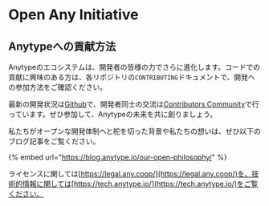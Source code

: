 # Open Any Initiative

## **Anytypeへの貢献方法**

Anytypeのエコシステムは、開発者の皆様の力でさらに進化します。コードでの貢献に興味のある方は、各リポジトリの`CONTRIBUTING`ドキュメントで、開発への参加方法をご確認ください。

最新の開発状況は[Github](https://github.com/anyproto)で、開発者同士の交流は[Contributors Community](https://github.com/orgs/anyproto/discussions)で行っています。ぜひ参加して、Anytypeの未来を共に創りましょう。

私たちがオープンな開発体制へと舵を切った背景や私たちの想いは、ぜひ以下のブログ記事をご覧ください。

{% embed url="https://blog.anytype.io/our-open-philosophy/" %}


ライセンスに関しては[https://legal.any.coop/](https://legal.any.coop/)を、技術的情報に関しては[https://tech.anytype.io/](https://tech.anytype.io/)をご覧ください。